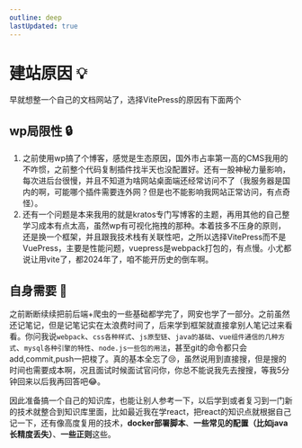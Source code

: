 ```yaml
---
outline: deep
lastUpdated: true
---
```

# 建站原因 💡

早就想整一个自己的文档网站了，选择VitePress的原因有下面两个

## wp局限性 🔒

1. 之前使用wp搞了个博客，感觉是生态原因，国外市占率第一高的CMS我用的不咋惯，之前整个代码复制插件找半天也没配置好。还有一股神秘力量影响，每次进后台很慢，并且不知道为啥网站桌面端还经常访问不了（我服务器是国内的啊，可能哪个插件需要连外网？但是也不能影响我网站正常访问，有点奇怪）。
2. 还有一个问题是本来我用的就是kratos专门写博客的主题，再用其他的自己整学习成本有点太高，虽然wp有可视化拖拽的那种。本着技多不压身的原则，还是换一个框架，并且跟我技术栈有关联性吧，之所以选择VitePress而不是VuePress，主要是性能问题，vuepress是webpack打包的，有点慢。小尤都说让用vite了，都2024年了，咱不能开历史的倒车啊。

## 自身需要 👤

​	之前断断续续把前后端+爬虫的一些基础都学完了，网安也学了一部分。之前虽然还记笔记，但是记笔记实在太浪费时间了，后来学到框架就直接拿别人笔记过来看看。你问我说`webpack`、`css各种样式`、`js原型链`、`java的基础`、`vue组件通信的几种方式`、`mysql各种引擎的特性`、`node.js一些包的用法`，甚至git的命令都只会add,commit,push一把梭了。真的基本全忘了😢，虽然说用到直接搜，但是搜的时间也需要成本啊，况且面试时候面试官问你，你总不能说我先去搜搜，等我5分钟回来以后我再回答吧😂。

​	因此准备搞一个自己的知识库，也能让别人参考一下，以后学到或者复习到一门新的技术就整合到知识库里面，比如最近我在学react，把react的知识点就根据自己记一下，还有像高度复用的技术，**docker部署脚本**、**一些常见的配置（比如java长精度丢失）**、**一些正则**这些。
